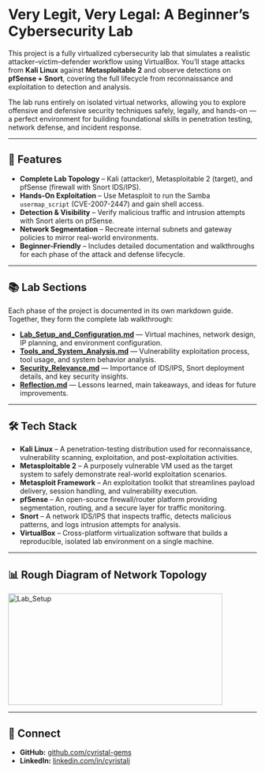 # Very Legit, Very Legal: A Beginner’s Cybersecurity Lab

This project is a fully virtualized cybersecurity lab that simulates a realistic attacker–victim–defender workflow using VirtualBox. You’ll stage attacks from **Kali Linux** against **Metasploitable 2** and observe detections on **pfSense + Snort**, covering the full lifecycle from reconnaissance and exploitation to detection and analysis.  
   
The lab runs entirely on isolated virtual networks, allowing you to explore offensive and defensive security techniques safely, legally, and hands-on — a perfect environment for building foundational skills in penetration testing, network defense, and incident response.

---

## 🔐 Features
- **Complete Lab Topology** – Kali (attacker), Metasploitable 2 (target), and pfSense (firewall with Snort IDS/IPS).
- **Hands-On Exploitation** – Use Metasploit to run the Samba `usermap_script` (CVE-2007-2447) and gain shell access.
- **Detection & Visibility** – Verify malicious traffic and intrusion attempts with Snort alerts on pfSense.
- **Network Segmentation** – Recreate internal subnets and gateway policies to mirror real-world environments.
- **Beginner-Friendly** – Includes detailed documentation and walkthroughs for each phase of the attack and defense lifecycle.

---

## 📚 Lab Sections
Each phase of the project is documented in its own markdown guide. Together, they form the complete lab walkthrough:

- [**Lab_Setup_and_Configuration.md**](./Lab_Setup_and_Configuration.md) — Virtual machines, network design, IP planning, and environment configuration.  
- [**Tools_and_System_Analysis.md**](./Tools_and_System_Analysis.md) — Vulnerability exploitation process, tool usage, and system behavior analysis.  
- [**Security_Relevance.md**](./Security_Relevance.md) — Importance of IDS/IPS, Snort deployment details, and key security insights.  
- [**Reflection.md**](./Reflection.md) — Lessons learned, main takeaways, and ideas for future improvements.

---

## 🛠️ Tech Stack

- **Kali Linux** – A penetration-testing distribution used for reconnaissance, vulnerability scanning, exploitation, and post-exploitation activities.  
- **Metasploitable 2** – A purposely vulnerable VM used as the target system to safely demonstrate real-world exploitation scenarios.  
- **Metasploit Framework** – An exploitation toolkit that streamlines payload delivery, session handling, and vulnerability execution.  
- **pfSense** – An open-source firewall/router platform providing segmentation, routing, and a secure layer for traffic monitoring.  
- **Snort** – A network IDS/IPS that inspects traffic, detects malicious patterns, and logs intrusion attempts for analysis.  
- **VirtualBox** – Cross-platform virtualization software that builds a reproducible, isolated lab environment on a single machine.

---

## 📊 Rough Diagram of Network Topology 

<img width="434" height="226" alt="Lab_Setup" src="https://github.com/user-attachments/assets/e2ccd147-27fd-466d-9a8f-2c94111349c5" />

---

## 🤝 Connect

- **GitHub:** [github.com/cyristal-gems](https://github.com/cyristal-gems)  
- **LinkedIn:** [linkedin.com/in/cyristalj](https://linkedin.com/in/cyristalj)  
